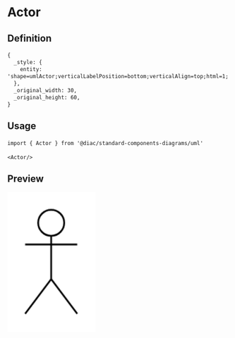 # Actor

## Definition

```
{
  _style: { 
    entity: 'shape=umlActor;verticalLabelPosition=bottom;verticalAlign=top;html=1;',
  },
  _original_width: 30,
  _original_height: 60,
}
```

## Usage

```
import { Actor } from '@diac/standard-components-diagrams/uml'

<Actor/>
```

## Preview

<img src="./actor.png" width="200"/>
